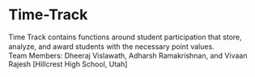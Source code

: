 # Time-Track
Time Track contains functions around student participation that store, analyze, and award students with the necessary point values.　　　　　　　　　　　　　　　　　　　　　　　　　　　　　　　　　　　　　　　　　　　　　　　　Team Members: Dheeraj Vislawath, Adharsh Ramakrishnan, and Vivaan Rajesh [Hillcrest High School, Utah]
